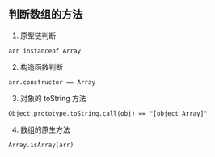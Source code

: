 ## 判断数组的方法   
1. 原型链判断   
```
arr instanceof Array
```
   
2. 构造函数判断
```
arr.constructor == Array
```
   
3. 对象的 toString 方法   
```
Object.prototype.toString.call(obj) == "[object Array]"
```
   
4. 数组的原生方法
```
Array.isArray(arr)
```